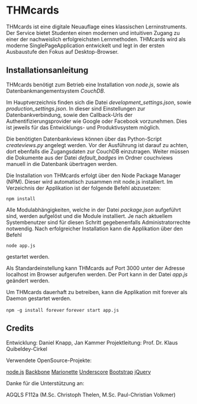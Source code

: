 THMcards
====================

THMcards ist eine digitale Neuauflage eines klassischen Lerninstruments. Der Service bietet Studenten einen modernen und intuitiven Zugang zu einer der nachweislich erfolgreichsten Lernmethoden. THMcards wird als moderne Single­Page­Application entwickelt und legt in der ersten Ausbaustufe den Fokus auf Desktop­-Browser.


Installationsanleitung
----------------------

THMcards benötigt zum Betrieb eine Installation von *node.js*, sowie als Datenbankmangementsystem *CouchDB*.

Im Hauptverzeichnis finden sich die Datei *development_settings.json*, sowie *production_settings.json*. In dieser sind Einstellungen zur Datenbankverbindung, sowie den Callback-Urls der Authentifizierungsprovider wie Google oder Facebook vorzunehmen. Dies ist jeweils für das Entwicklungs- und Produktivsystem möglich.

Die benötigten Datenbankviews können über das Python-Script *createviews.py* angelegt werden. Vor der Ausführung ist darauf zu achten, dort ebenfalls die Zugangsdaten zur CouchDB einzutragen. Weiter müssen die Dokumente aus der Datei *default_badges* im Ordner couchviews manuell in die Datenbank übertragen werden.

Die Installation von THMcards erfolgt über den Node Package Manager (NPM). Dieser wird automatisch zusammen mit node.js installiert. Im Verzeichnis der Applikation ist der folgende Befehl abzusetzen:

`npm install`

Alle Modulabhängigkeiten, welche in der Datei *package.json* aufgeführt sind, werden aufgelöst und die Module installiert. Je nach aktuellem Systembenutzer sind für diesen Schritt gegebenenfalls Administratorrechte notwendig.
Nach erfolgreicher Installation kann die Applikation über den Befehl

`node app.js`

gestartet werden.

Als Standardeinstellung kann THMcards auf Port 3000 unter der Adresse localhost im Browser aufgerufen werden. Der Port kann in der Datei *app.js* geändert werden.

Um THMcards dauerhaft zu betreiben, kann die Applikation mit forever als Daemon gestartet werden.

`npm -g install forever`
`forever start app.js`


Credits
---------------------

Entwicklung: Daniel Knapp, Jan Kammer
Projektleitung: Prof. Dr. Klaus Quibeldey-Cirkel

Verwendete OpenSource-Projekte:

[node.js](http://nodejs.org)
[Backbone](http://backbonejs.org)
[Marionette](http://marionettejs.com)
[Underscore](http://underscorejs.org)
[Bootstrap](http://getbootstrap.com)
[jQuery](http://jquery.com)

Danke für die Unterstützung an:

AGQLS
F112a (M.Sc. Christoph Thelen, M.Sc. Paul-Christian Volkmer)
